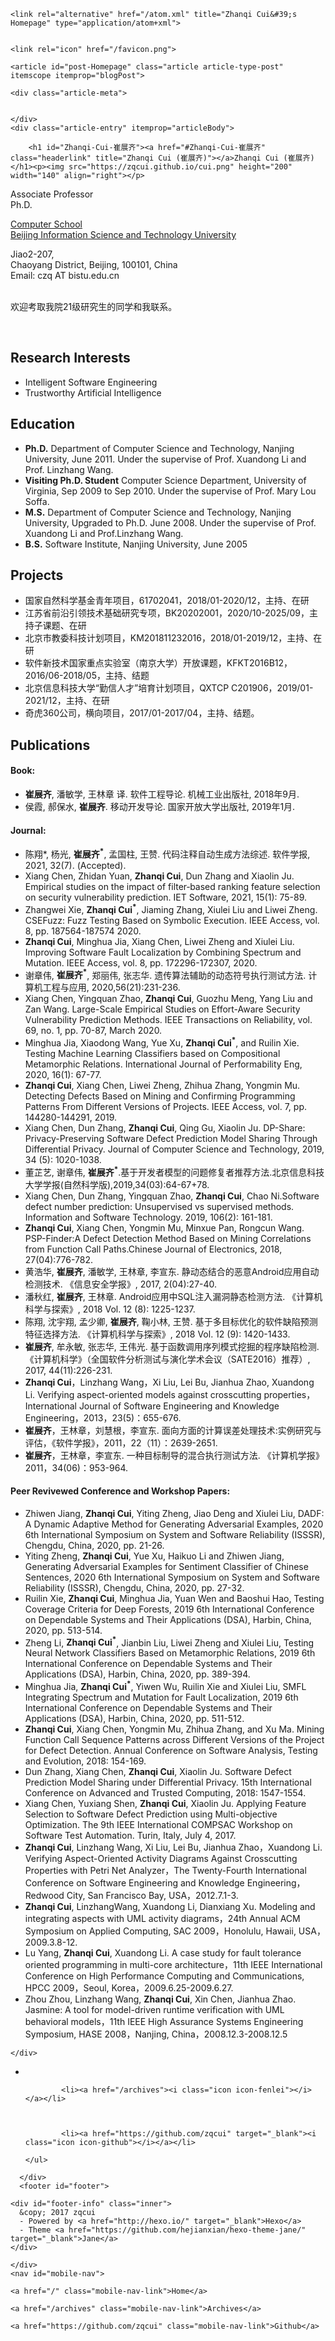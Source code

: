
<!DOCTYPE html>
<html>
<head>
  <meta charset="utf-8">
  
  <title>Zhanqi Cui&#39;s Homepage</title>
  <meta name="viewport" content="width=device-width, initial-scale=1, maximum-scale=1">
  <meta property="og:type" content="website">
<meta property="og:title" content="Zhanqi Cui&#39;s Homepage">
<meta property="og:url" content="https://zqcui.github.io/index.html">
<meta property="og:site_name" content="Zhanqi Cui&#39;s Homepage">
<meta property="og:locale" content="zh-CN">
<meta name="twitter:card" content="summary">
<meta name="twitter:title" content="Zhanqi Cui&#39;s Homepage">
  
    <link rel="alternative" href="/atom.xml" title="Zhanqi Cui&#39;s Homepage" type="application/atom+xml">
  
  
    <link rel="icon" href="/favicon.png">
  
  <link href="//fonts.googleapis.com/css?family=Source+Code+Pro" rel="stylesheet" type="text/css">
  <link rel="stylesheet" href="/css/style.css">
  

</head>
<body>
  <div id="container">
    <div id="wrap">
      <div class="outer">
        <section id="main">
  
    <article id="post-Homepage" class="article article-type-post" itemscope itemprop="blogPost">
  
  <div class="article-inner">
    
    <div class="article-meta">
      
      
    </div>
    <div class="article-entry" itemprop="articleBody">
      
        <h1 id="Zhanqi-Cui-崔展齐"><a href="#Zhanqi-Cui-崔展齐" class="headerlink" title="Zhanqi Cui (崔展齐)"></a>Zhanqi Cui (崔展齐)</h1><p><img src="https://zqcui.github.io/cui.png" height="200" width="140" align="right"></p>
<p>Associate Professor<br>Ph.D.</p>
<p><a href="http://jsjxy.bistu.edu.cn" target="_blank" rel="noopener">Computer School</a><br><a href="http://www.bistu.edu.cn" target="_blank" rel="noopener">Beijing Information Science and Technology University</a></p>
<p>Jiao2-207,<br>Chaoyang District, Beijing, 100101, China<br>Email: czq AT bistu.edu.cn</p>
<br>欢迎考取我院21级研究生的同学和我联系。</p>
<p><br></p>
<h2 id="Research-Interests"><a href="#Research-Interests" class="headerlink" title="Research Interests"></a>Research Interests</h2><ul>
<li>Intelligent Software Engineering</li>
<li>Trustworthy Artificial Intelligence</li>
</ul>
<h2 id="Education"><a href="#Education" class="headerlink" title="Education"></a>Education</h2><ul>
<li><strong>Ph.D.</strong> Department of Computer Science and Technology, Nanjing University, June 2011. Under the supervise of Prof. Xuandong Li and Prof. Linzhang Wang.</li>
<li><strong>Visiting Ph.D. Student</strong>  Computer Science Department, University of Virginia, Sep 2009 to Sep 2010. Under the supervise of Prof. Mary Lou Soffa.</li>
<li><strong>M.S.</strong> Department of Computer Science and Technology, Nanjing University, Upgraded to Ph.D. June 2008. Under the supervise of Prof. Xuandong Li and Prof.Linzhang Wang.</li>
<li><strong>B.S.</strong> Software Institute, Nanjing University, June 2005 </li>
</ul>
<h2 id="Projects"><a href="#Projects" class="headerlink" title="Projects"></a>Projects</h2><ul>
<li>国家自然科学基金青年项目，61702041，2018/01-2020/12，主持、在研</li>
<li>江苏省前沿引领技术基础研究专项，BK20202001，2020/10-2025/09，主持子课题、在研</li>
<li>北京市教委科技计划项目，KM201811232016，2018/01-2019/12，主持、在研</li>
<li>软件新技术国家重点实验室（南京大学）开放课题，KFKT2016B12，2016/06-2018/05，主持、结题</li>
<li>北京信息科技大学“勤信人才”培育计划项目，QXTCP C201906，2019/01-2021/12，主持、在研</li>
<li>奇虎360公司，横向项目，2017/01-2017/04，主持、结题。</li>
</ul>	    
<h2 id="Publications"><a href="#Publications" class="headerlink" title="Publications"></a>Publications</h2>
<h4 id="Book"><a href="#Book" class="headerlink" title="Journal:"></a>Book:</h4><ul>    
<li><strong>崔展齐</strong>, 潘敏学, 王林章 译. 软件工程导论. 机械工业出版社, 2018年9月.</li>
<li>侯霞, 郝保水, <strong>崔展齐</strong>. 移动开发导论. 国家开放大学出版社, 2019年1月.</li>	   
</ul>
<h4 id="Journal"><a href="#Journal" class="headerlink" title="Journal:"></a>Journal:</h4><ul>
<li>陈翔*, 杨光, <strong>崔展齐<sup>*</sup></strong>, 孟国柱, 王赞. 代码注释自动生成方法综述. 软件学报, 2021, 32(7). (Accepted).</li>    
<li>Xiang Chen, Zhidan Yuan, <strong>Zhanqi Cui</strong>, Dun Zhang and Xiaolin Ju. Empirical studies on the impact of filter‐based ranking feature selection on security vulnerability prediction. IET Software, 2021, 15(1): 75-89. </li>	
<li>Zhangwei Xie, <strong>Zhanqi Cui<sup>*</sup></strong>, Jiaming Zhang, Xiulei Liu and Liwei Zheng. CSEFuzz: Fuzz Testing Based on Symbolic Execution. IEEE Access, vol. 8, pp. 187564-187574 2020.</li>	
<li><strong>Zhanqi Cui</strong>, Minghua Jia, Xiang Chen, Liwei Zheng and Xiulei Liu. Improving Software Fault Localization by Combining Spectrum and Mutation. IEEE Access, vol. 8, pp. 172296-172307, 2020.</li>	
<li>谢章伟, <strong>崔展齐<sup>*</sup></strong>, 郑丽伟, 张志华. 遗传算法辅助的动态符号执行测试方法. 计算机工程与应用, 2020,56(21):231-236.</li>
<li>Xiang Chen, Yingquan Zhao, <strong>Zhanqi Cui</strong>, Guozhu Meng, Yang Liu and Zan Wang. Large-Scale Empirical Studies on Effort-Aware Security Vulnerability Prediction Methods. IEEE Transactions on Reliability, vol. 69, no. 1, pp. 70-87, March 2020.</li>	
<li>Minghua Jia, Xiaodong Wang, Yue Xu, <strong>Zhanqi Cui<sup>*</sup></strong>, and Ruilin Xie. Testing Machine Learning Classifiers based on Compositional Metamorphic Relations. International Journal of Performability Eng, 2020, 16(1): 67-77.</li>
<li><strong>Zhanqi Cui</strong>, Xiang Chen, Liwei Zheng, Zhihua Zhang, Yongmin Mu. Detecting Defects Based on Mining and Confirming Programming Patterns From Different Versions of Projects. IEEE Access, vol. 7, pp. 144280-144291, 2019.</li>
<li>Xiang Chen, Dun Zhang, <strong>Zhanqi Cui</strong>, Qing Gu, Xiaolin Ju. DP-Share: Privacy-Preserving Software Defect Prediction Model Sharing Through Differential Privacy. Journal of Computer Science and Technology, 2019, 34 (5): 1020-1038.</li>
<li>董芷艺, 谢章伟, <strong>崔展齐<sup>*</sup></strong>.基于开发者模型的问题修复者推荐方法.北京信息科技大学学报(自然科学版),2019,34(03):64-67+78.</li>
<li>Xiang Chen, Dun Zhang, Yingquan Zhao, <strong>Zhanqi Cui</strong>, Chao Ni.Software defect number prediction: Unsupervised vs supervised methods. Information and Software Technology. 2019, 106(2): 161-181.</li>
<li><strong>Zhanqi Cui</strong>, Xiang Chen, Yongmin Mu, Minxue Pan, Rongcun Wang. PSP-Finder:A Defect Detection Method Based on Mining Correlations from Function Call Paths.Chinese Journal of Electronics, 2018, 27(04):776-782.</li>
<li>黄浩华, <strong>崔展齐</strong>, 潘敏学, 王林章, 李宣东. 静动态结合的恶意Android应用自动检测技术. 《信息安全学报》, 2017, 2(04):27-40.</li>
<li>潘秋红, <strong>崔展齐</strong>, 王林章. Android应用中SQL注入漏洞静态检测方法. 《计算机科学与探索》, 2018 Vol. 12 (8): 1225-1237.</li>
<li>陈翔, 沈宇翔, 孟少卿, <strong>崔展齐</strong>, 鞠小林, 王赞. 基于多目标优化的软件缺陷预测特征选择方法. 《计算机科学与探索》, 2018 Vol. 12 (9): 1420-1433. </li>
<li><strong>崔展齐</strong>, 牟永敏, 张志华, 王伟光. 基于函数调用序列模式挖掘的程序缺陷检测. 《计算机科学》（全国软件分析测试与演化学术会议（SATE2016）推荐）, 2017, 44(11):226-231.</li>
<li><strong>Zhanqi Cui</strong>，Linzhang Wang，Xi Liu, Lei Bu, Jianhua Zhao, Xuandong Li. Verifying aspect-oriented models against crosscutting properties，International Journal of Software Engineering and Knowledge Engineering，2013，23(5)：655-676.</li>
<li><strong>崔展齐</strong>，王林章，刘慧根，李宣东. 面向方面的计算误差处理技术:实例研究与评估，《软件学报》，2011，22（11）：2639-2651.</li>
<li><strong>崔展齐</strong>，王林章，李宣东. 一种目标制导的混合执行测试方法. 《计算机学报》2011，34(06)：953-964.</li>
</ul>
<h4 id="Peer-Revivewed-Conference-and-Workshop-Papers"><a href="#Peer-Revivewed-Conference-and-Workshop-Papers" class="headerlink" title="Peer Revivewed Conference and Workshop Papers:"></a>Peer Revivewed Conference and Workshop Papers:</h4><ul>
<li>Zhiwen Jiang, <strong>Zhanqi Cui</strong>, Yiting Zheng, Jiao Deng and Xiulei Liu, DADF: A Dynamic Adaptive Method for Generating Adversarial Examples, 2020 6th International Symposium on System and Software Reliability (ISSSR), Chengdu, China, 2020, pp. 21-26.</li>
<li>Yiting Zheng, <strong>Zhanqi Cui</strong>, Yue Xu, Haikuo Li and Zhiwen Jiang, Generating Adversarial Examples for Sentiment Classifier of Chinese Sentences, 2020 6th International Symposium on System and Software Reliability (ISSSR), Chengdu, China, 2020, pp. 27-32.</li>
<li>Ruilin Xie, <strong>Zhanqi Cui</strong>, Minghua Jia, Yuan Wen and Baoshui Hao, Testing Coverage Criteria for Deep Forests, 2019 6th International Conference on Dependable Systems and Their Applications (DSA), Harbin, China, 2020, pp. 513-514.</li>
<li>Zheng Li, <strong>Zhanqi Cui<sup>*</sup></strong>, Jianbin Liu, Liwei Zheng and Xiulei Liu, Testing Neural Network Classifiers Based on Metamorphic Relations, 2019 6th International Conference on Dependable Systems and Their Applications (DSA), Harbin, China, 2020, pp. 389-394.</li>
<li>Minghua Jia, <strong>Zhanqi Cui<sup>*</sup></strong>, Yiwen Wu, Ruilin Xie and Xiulei Liu, SMFL Integrating Spectrum and Mutation for Fault Localization, 2019 6th International Conference on Dependable Systems and Their Applications (DSA), Harbin, China, 2020, pp. 511-512.</li>
<li><strong>Zhanqi Cui</strong>, Xiang Chen, Yongmin Mu, Zhihua Zhang, and Xu Ma. Mining Function Call Sequence Patterns across Different Versions of the Project for Defect Detection. Annual Conference on Software Analysis, Testing and Evolution, 2018: 154-169.</li>
<li>Dun Zhang, Xiang Chen, <strong>Zhanqi Cui</strong>, Xiaolin Ju. Software Defect Prediction Model Sharing under Differential Privacy. 15th International Conference on Advanced and Trusted Computing, 2018: 1547-1554.</li>
<li>Xiang Chen, Yuxiang Shen, <strong>Zhanqi Cui</strong>, Xiaolin Ju. Applying Feature Selection to Software Defect Prediction using Multi-objective Optimization. The 9th IEEE International COMPSAC Workshop on Software Test Automation. Turin, Italy, July 4, 2017.</li>
<li><strong>Zhanqi Cui</strong>, Linzhang Wang, Xi Liu, Lei Bu, Jianhua Zhao，Xuandong Li. Verifying Aspect-Oriented Activity Diagrams Against Crosscutting Properties with Petri Net Analyzer，The Twenty-Fourth International Conference on Software Engineering and Knowledge Engineering，Redwood City, San Francisco Bay, USA，2012.7.1-3.</li>
<li><strong>Zhanqi Cui</strong>, LinzhangWang, Xuandong Li, Dianxiang Xu. Modeling and integrating aspects with UML activity diagrams，24th Annual ACM Symposium on Applied Computing, SAC 2009，Honolulu, Hawaii, USA，2009.3.8-12.</li>
<li>Lu Yang, <strong>Zhanqi Cui</strong>, Xuandong Li. A case study for fault tolerance oriented programming in multi-core architecture，11th IEEE International Conference on High Performance Computing and Communications, HPCC 2009，Seoul, Korea，2009.6.25-2009.6.27.</li>
<li>Zhou Zhou, Linzhang Wang, <strong>Zhanqi Cui</strong>, Xin Chen, Jianhua Zhao. Jasmine: A tool for model-driven runtime verification with UML behavioral models，11th IEEE High Assurance Systems Engineering Symposium, HASE 2008，Nanjing, China，2008.12.3-2008.12.5</li>
</ul>

      

      
        
    </div>
  </div>
  
</article>



  
  
</section>
        <aside id="sidebar">
  <nav class="menus">
  	<ul>
  		<li><a href="/"><i class="icon icon-home"></i></a></li>
  		
			<li><a href="/archives"><i class="icon icon-fenlei"></i></a></li>
  		
  		
  		
  			<li><a href="https://github.com/zqcui" target="_blank"><i class="icon icon-github"></i></a></li>
  		
  	</ul>
  </nav>
  <a id="go-top" href="#"><i class="icon icon-up"></i></a>
</aside>

      </div>
      <footer id="footer">
  
	<div id="footer-info" class="inner">
	  &copy; 2017 zqcui 
	  - Powered by <a href="http://hexo.io/" target="_blank">Hexo</a>
	  - Theme <a href="https://github.com/hejianxian/hexo-theme-jane/" target="_blank">Jane</a>
	</div>
</footer>

    </div>
    <nav id="mobile-nav">
  
    <a href="/" class="mobile-nav-link">Home</a>
  
    <a href="/archives" class="mobile-nav-link">Archives</a>
  
    <a href="https://github.com/zqcui" class="mobile-nav-link">Github</a>
  
</nav>
    

<script src="//cdn.bootcss.com/jquery/2.0.3/jquery.min.js"></script>


  <link rel="stylesheet" href="/fancybox/jquery.fancybox.css">
  <script src="/fancybox/jquery.fancybox.pack.js"></script>


<script src="/js/script.js"></script>

  </div>
</body>
</html>
